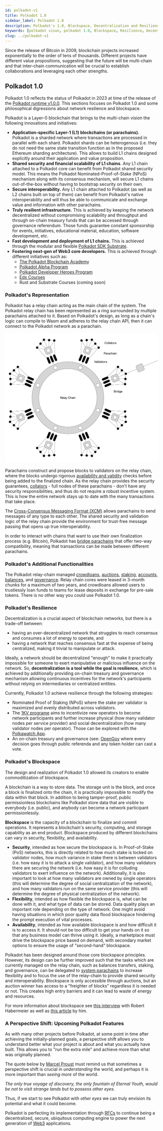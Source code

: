 ```yaml
---
id: polkadot-v1
title: Polkadot 1.0
sidebar_label: Polkadot 1.0
description: Polkadot's 1.0, Blockspace, Decentralization and Resilience.
keywords: [polkadot vison, polkadot 1.0, Blockspace, Resilience, Decentralization]
slug: ../polkadot-v1
---
```


Since the release of Bitcoin in 2009, blockchain projects increased exponentially to the order of
tens of thousands. Different projects have different value propositions, suggesting that the future
will be multi-chain and that inter-chain communication will be crucial to establish collaborations
and leveraging each other strengths.

## Polkadot 1.0

Polkadot 1.0 reflects the status of Polkadot in 2023 at time of the release of the
[Polkadot runtime v1.0.0](https://github.com/paritytech/polkadot/releases/tag/v1.0.0). This sections
focuses on Polkadot 1.0 and some philosophical digressions about network resilience and blockspace.

Polkadot is a Layer-0 blockchain that brings to the multi-chain vision the following innovations and
initiatives:

- **Application-specific Layer-1 (L1) blockchains (or parachains).** Polkadot is a sharded network
  where transactions are processed in parallel with each shard. Polkadot shards can be heterogenous
  (i.e. they do not need the same state transition function as in the proposed Ethereum sharding
  architecture). This allows to build L1 chains designed explicitly around their application and
  value proposition.
- **Shared security and financial scalability of L1 chains**. Any L1 chain attached to a Polkadot
  core can benefit from Polkadot shared security model. This means the Polkadot
  Nominated-Proof-of-Stake (NPoS) mechanism along with its consensus mechanism, will secure L1
  chains out-of-the-box without having to bootstrap security on their own.
- **Secure interoperability.** Any L1 chain attached to Polkadot (as well as L2 chains built on top
  of them) can benefit from Polkadot's native interoperability and will thus be able to communicate
  and exchange value and information with other parachains.
- **Truly resilient infrastructure.** This is achieved by keeping the network decentralized without
  compromising scalability and throughput and through on-chain treasury funds that can be accessed
  through governance referendum. Those funds guarantee constant sponsorship for events, initiatives,
  educational material, education, software development, etc.
- **Fast development and deployment of L1 chains.** This is achieved through the modular and
  flexible [Polkadot SDK Substrate](./glossary.md#substrate).
- **Fostering next-gen of Web3 core developers.** This is achieved through different initiatives
  such as:
  - [The Polkadot Blockchain Academy](https://polkadot.network/development/academy/)
  - [Polkadot Alpha Program](./alpha-program.md)
  - [Polkadot Developer Heroes Program](./dev-heroes.md)
  - [Edx Courses](https://www.edx.org/school/web3x)
  - Rust and Substrate Courses (coming soon)

### Polkadot's Representation

Polkadot has a relay chain acting as the main chain of the system. The Polkadot relay chain has been
represented as a ring surrounded by multiple parachains attached to it. Based on Polkadot's design,
as long as a chain's logic can compile to Wasm and adheres to the relay chain API, then it can
connect to the Polkadot network as a parachain.

![polkadot-relay-chain](../assets/polkadot_relay_chain.png)

Parachains construct and propose blocks to validators on the relay chain, where the blocks undergo
rigorous [availability and validity](../learn/learn-parachains-protocol.md) checks before being
added to the finalized chain. As the relay chain provides the security guarantees,
[collators](../learn/learn-collator.md) - full nodes of these parachains - don't have any security
responsibilities, and thus do not require a robust incentive system. This is how the entire network
stays up to date with the many transactions that take place.

The [Cross-Consensus Messaging Format (XCM)](../learn/learn-xcm.md) allows parachains to send
messages of any type to each other. The shared security and validation logic of the relay chain
provide the environment for trust-free message passing that opens up true interoperability.

In order to interact with chains that want to use their own finalization process (e.g. Bitcoin),
Polkadot has [bridge parachains](../learn/learn-bridges.md) that offer two-way compatibility,
meaning that transactions can be made between different parachains.

### Polkadot's Additional Functionalities

The Polkadot relay-chain managed [crowdloans](../learn/archive/learn-crowdloans.md),
[auctions](../learn/archive/learn-auction.md), [staking](../learn/learn-staking.md),
[accounts](./learn-accounts-index), [balances](../learn/learn-transactions.md#balance-transfers),
and [governance](../learn/learn-polkadot-opengov.md). Relay chain cores were leased in 3-month chunks
for a maximum of two years, and crowdloans allowed users to trustlessly loan funds to teams for lease
deposits in exchange for pre-sale tokens. There is no other way you could use Polkadot 1.0.

### Polkadot's Resilience

Decentralization is a crucial aspect of blockchain networks, but there is a trade-off between:

- having an over-decentralized network that struggles to reach consensus and consumes a lot of
  energy to operate, and
- having a network that reaches consensus fast at the expense of being centralized, making it
  trivial to manipulate or attack.

Ideally, a network should be decentralized "enough" to make it practically impossible for someone to
exert manipulative or malicious influence on the network. So, **decentralization is a tool while the
goal is resilience**, which is achieved by additionally providing on-chain treasury and governance
mechanism allowing continuous incentives for the network's participants without relying on
intermediaries or centralized entities.

Currently, Polkadot 1.0 achieve resilience through the following strategies:

- Nominated Proof of Staking (NPoS) where the stake per validator is maximized and evenly
  distributed across validators.
- The [1KV programe](./thousand-validators.md) aims to incentivize new operators to become network
  participants and further increase physical (how many validator nodes per service provider) and
  social decentralization (how many validator nodes per operator). Those can be explored with the
  [Polkawatch App](https://polkadot.polkawatch.app/).
- An on-chain treasury and governance (see: [OpenGov](../learn/learn-polkadot-opengov.md) where
  every decision goes through public referenda and any token holder can cast a vote.

### Polkadot's Blockspace

The design and realization of Polkadot 1.0 allowed its creators to enable commoditization of
blockspace.

A blockchain is a way to store data. The storage unit is the block, and once a block is finalized
onto the chain, it is practically impossible to modify the data within that block. In addition to
being tamper-proof, public permissionless blockchains like Polkadot store data that are visible to
everybody (i.e. public), and anybody can become a network participant permissionlessly.

**Blockspace** is the capacity of a blockchain to finalize and commit operations. It represents a
blockchain's security, computing, and storage capability as an end product. Blockspace produced by
different blockchains can vary in security, flexibility, and availability.

- **Security**, intended as how secure the blockspace is. In Proof-of-Stake (PoS) networks, this is
  directly related to how much stake is locked on validator nodes, how much variance in stake there
  is between validators (i.e. how easy it is to attack a single validator), and how many validators
  there are securing the network (i.e. how easy it is for colluding validators to exert influence on
  the network). Additionally, it is also important to look at how many validators are owned by
  single operators (this will determine the degree of social centralization of the network), and how
  many validators run on the same service provider (this will determine the degree of physical
  centralization of the network).
- **Flexibility**, intended as how flexible the blockspace is, what can be done with it, and what
  type of data can be stored. Data quality plays an important role depending on the type of network.
  One might avoid having situations in which poor quality data flood blockspace hindering the prompt
  execution of vital processes.
- **Availability**, intended as how available blockspace is and how difficult it is to access it. It
  should not be too difficult to get your hands on it so that any business model can thrive using
  it. Ideally, a marketplace must drive the blockspace price based on demand, with secondary market
  options to ensure the usage of "second-hand" blockspace.

Polkadot has been designed around those core blockspace principles. However, its design can be
further improved such that the tasks which are currently managed on the relay chain, such as
balances transfers, staking, and governance, can be delegated to
[system parachains](../learn/learn-system-chains.md) to increase flexibility and to focus the use of
the relay-chain to provide shared security and interoperability. Blockspace is only accessible
through auctions, but an auction winner has access to a "freighter of blocks" regardless it is
needed or not. This creates high entry barriers and it can lead to waste of energy and resources.

For more information about blockspace see [this interview](https://youtu.be/e1vISppPwe4) with Robert
Habermeier as well as [this article](https://www.rob.tech/polkadot-blockspace-over-blockchains/) by
him.

### A Perspective Shift: Upcoming Polkadot Features

As with many other projects before Polkadot, at some point in time after achieving the
initially-planned goals, a perspective shift allows you to understand better what your project is
about and what you actually have built. This allows you to "run the extra mile" and achieve more
than what was originally planned.

The quote below by [Marcel Proust](https://en.wikipedia.org/wiki/Marcel_Proust) must remind us that
sometimes a perspective shift is crucial in _understanding_ the world, and perhaps it is more
important than _seeing more_ of the world.

_The only true voyage of discovery, the only fountain of Eternal Youth, would be not to visit
strange lands but to possess other eyes._

Thus, if we start to see Polkadot with _other eyes_ we can truly envision its potential and what it
could become.

Polkadot is perfecting its implementation through [RFCs](https://github.com/polkadot-fellows/RFCs)
to continue being a decentralized, secure, ubiquitous computing engine to power the next generation
of [Web3](./web3-and-polkadot.md) applications.
